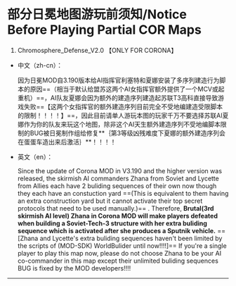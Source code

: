 # 部分日冕地图游玩前须知/Notice Before Playing Partial COR Maps

1. Chromosphere_Defense_V2.0 【ONLY FOR CORONA】
* 中文（zh-cn）：

  因为日冕MOD自3.190版本给AI指挥官利塞特和夏娜安装了多序列建造行为脚本的原因==（相当于默认给盟苏这两个AI女指挥官额外提供了一个MCV或起重机）==，AI队友夏娜会因为额外的建造序列建造起苏联T3高科直接导致游戏失败==【这两个女指挥官的额外建造序列目前完全不受地编建造受限脚本的限制！！！！】==，因此目前请单人游玩本图的玩家千万不要选择苏联AI夏娜作为你的队友来玩这个地图，除非这个AI天生额外建造序列不受地编脚本限制的BUG被日冕制作组给修复**｛第3等级凶残难度下夏娜的额外建造序列会在蛋蛋车造出来后激活｝**！！！！

* 英文（en）：

  Since the update of Corona MOD in V3.190 and the higher version was released, the skirmish AI commanders Zhana from Soviet and Lycette from Allies each have 2 buliding sequences of their own now though they each have an constuction yard ==(This is equivalent to them having an extra construction yard but it cannot activate their top secret protocols that need to be used manually.)== . Therefore, **Brutal(3rd skirmish AI level) Zhana in Corona MOD will make players defeated when building a Soviet-Tech-3 structure with her extra buliding sequence which is activated after she produces a Sputnik vehicle.** ==[Zhana and Lycette's extra buliding sequences haven't been limited by the scripts of (MOD-SDK) WorldBulider until now!!!!]== If you're a single player to play this map now, please do not choose Zhana to be your AI co-commander in this map except their unlimited buliding sequences BUG is fixed by the MOD developers!!!!

---